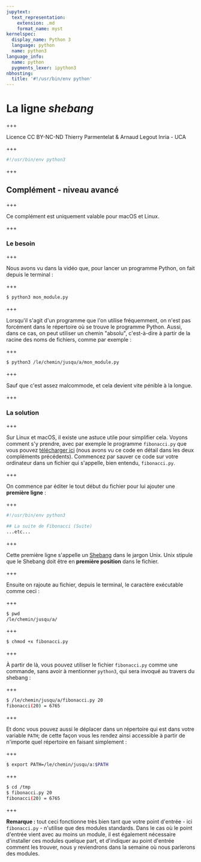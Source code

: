 ```yaml
---
jupytext:
  text_representation:
    extension: .md
    format_name: myst
kernelspec:
  display_name: Python 3
  language: python
  name: python3
language_info:
  name: python
  pygments_lexer: ipython3
nbhosting:
  title: '#!/usr/bin/env python'
---
```


# La ligne *shebang*

+++

<div class="licence">
<span>Licence CC BY-NC-ND</span>
<span>Thierry Parmentelat &amp; Arnaud Legout</span>
<span>Inria - UCA</span>
</div>

+++

```bash
#!/usr/bin/env python3
```

+++

## Complément - niveau avancé

+++

Ce complément est uniquement valable pour macOS et Linux.

+++

### Le besoin

+++

Nous avons vu dans la vidéo que, pour lancer un programme Python, on fait depuis le terminal :

+++

```bash
$ python3 mon_module.py
```

+++

Lorsqu'il s'agit d'un programme que l'on utilise fréquemment, on n'est pas forcément dans le répertoire où se trouve le programme Python. Aussi, dans ce cas, on peut utiliser un chemin "absolu", c'est-à-dire à partir de la racine des noms de fichiers, comme par exemple :

+++

```bash
$ python3 /le/chemin/jusqu/a/mon_module.py
```

+++

Sauf que c'est assez malcommode, et cela devient vite pénible à la longue.

+++

### La solution

+++

Sur Linux et macOS, il existe une astuce utile pour simplifier cela. Voyons comment s'y prendre, avec par exemple le programme `fibonacci.py` que vous pouvez [télécharger ici](data/fibonacci.py) (nous avons vu ce code en détail dans les deux compléments précédents). Commencez par sauver ce code sur votre ordinateur dans un fichier qui s'appelle, bien entendu, `fibonacci.py`.

+++

On commence par éditer le tout début du fichier pour lui ajouter une **première ligne** :

+++

```python
#!/usr/bin/env python3

## La suite de Fibonacci (Suite)
...etc...
```

+++

Cette première ligne s'appelle un [Shebang](http://en.wikipedia.org/wiki/Shebang_%28Unix%29) dans le jargon Unix. Unix stipule que le Shebang doit être en **première position** dans le fichier.

+++

Ensuite on rajoute au fichier, depuis le terminal, le caractère exécutable comme ceci :

+++

```bash
$ pwd
/le/chemin/jusqu/a/
```

+++

```bash
$ chmod +x fibonacci.py
```

+++

À partir de là, vous pouvez utiliser le fichier `fibonacci.py` comme une commande, sans avoir à mentionner `python3`, qui sera invoqué au travers du shebang :

+++

```bash
$ /le/chemin/jusqu/a/fibonacci.py 20
fibonacci(20) = 6765
```

+++

Et donc vous pouvez aussi le déplacer dans un répertoire qui est dans votre variable `PATH`; de cette façon vous les rendez ainsi accessible à partir de n'importe quel répertoire en faisant simplement :

+++

```bash
$ export PATH=/le/chemin/jusqu/a:$PATH
```

+++

```bash
$ cd /tmp
$ fibonacci.py 20
fibonacci(20) = 6765
```

+++

**Remarque&nbsp;:** tout ceci fonctionne très bien tant que votre point d'entrée - ici `fibonacci.py` - n'utilise que des modules standards. Dans le cas où le point d'entrée vient avec au moins un module, il est également nécessaire d'installer ces modules quelque part, et d'indiquer au point d'entrée comment les trouver, nous y reviendrons dans la semaine où nous parlerons des modules.
